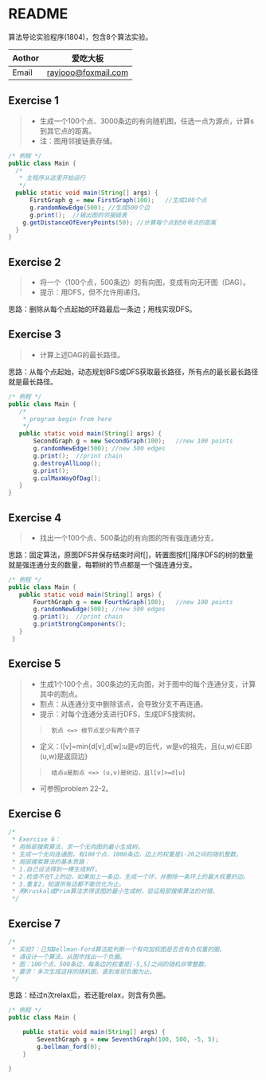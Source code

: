 # README
算法导论实验程序(1804)，包含8个算法实验。

|Aothor|爱吃大板|
|---|---|
|Email|rayiooo@foxmail.com|

## Exercise 1

> * 生成一个100个点、3000条边的有向随机图，任选一点为源点，计算s到其它点的距离。
> * 注：图用邻接链表存储。
 
```Java
/* 例程 */
public class Main {
  /*
   * 主程序从这里开始运行
   */
  public static void main(String[] args) {
	  FirstGraph g = new FirstGraph(100);	//生成100个点
	  g.randomNewEdge(500); //生成500个边
	  g.print();  //输出图的邻接链表
  	g.getDistanceOfEveryPoints(50); //计算每个点到50号点的距离
  }
}
 ```
 
## Exercise 2
> * 将一个（100个点，500条边）的有向图，变成有向无环图（DAG）。
> * 提示：用DFS，但不允许用递归。

思路：删除从每个点起始的环路最后一条边；用栈实现DFS。
 
## Exercise 3
> * 计算上述DAG的最长路径。

思路：从每个点起始，动态规划BFS或DFS获取最长路径，所有点的最长最长路径就是最长路径。
 
 ```Java
 /* 例程 */
 public class Main {
	/*
	 * program begin from here
	 */
	public static void main(String[] args) {
		SecondGraph g = new SecondGraph(100);	//new 100 points
		g.randomNewEdge(500); //new 500 edges
		g.print();  //print chain
		g.destroyAllLoop();
		g.print();
		g.culMaxWayOfDag();
	}
 }
 ```
 
## Exercise 4
> * 找出一个100个点、500条边的有向图的所有强连通分支。

思路：固定算法，原图DFS并保存结束时间f[]，转置图按f[]降序DFS的树的数量就是强连通分支的数量，每颗树的节点都是一个强连通分支。
 
 ```Java
 /* 例程 */
 public class Main {
	public static void main(String[] args) {
		FourthGraph g = new FourthGraph(100);	//new 100 points
		g.randomNewEdge(500); //new 500 edges
		g.print();  //print chain
		g.printStrongComponents();
	}
  }
 ```
 
## Exercise 5
>* 生成1个100个点，300条边的无向图，对于图中的每个连通分支，计算其中的割点。
>* 割点：从连通分支中删除该点，会导致分支不再连通。
>* 提示：对每个连通分支进行DFS，生成DFS搜索树。
>>		割点 <=> 根节点至少有两个孩子
>* 定义：l[v]=min{d[v],d[w]:u是v的后代，w是v的祖先，且(u,w)∈E即(u,w)是返回边}
>>		结点u是割点 <=> (u,v)是树边，且l[v]>=d[u]
>* 可参照problem 22-2。

## Exercise 6
```java
/*
 * Exercise 6：
 * 用局部搜索算法，求一个无向图的最小生成树。
 * 生成一个无向连通图，有100个点，1000条边，边上的权重是1-20之间的随机整数。
 * 局部搜索算法的基本思路：
 * 1.自己设法得到一棵生成树T。
 * 2.检查不在T上的边，如果加上一条边，生成一个环，并删除一条环上的最大权重的边。
 * 3.重复2，知道所有边都不能优化为止。
 * 用Kruskal或Prim算法求得该图的最小生成树，验证局部搜索算法的对错。
 */
```

## Exercise 7
```java
/*
 * 实验7：已知Bellman-Ford算法能判断一个有向加权图是否含有负权重的圈。
 * 请设计一个算法，从图中找出一个负圈。
 * 图：100个点、500条边，每条边的权重是[-5,5]之间的随机非零整数。
 * 要求：多次生成这样的随机图，直到发现负圈为止。
 */
```

思路：经过n次relax后，若还能relax，则含有负圈。

```java
/* 例程 */
public class Main {

	public static void main(String[] args) {
		SeventhGraph g = new SeventhGraph(100, 500, -5, 5);
		g.bellman_ford(0);
	}

}

```

